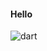 #### Hello
![dart](https://user-images.githubusercontent.com/69578414/131874622-7a607b95-fd40-48b0-8291-1d3a83899471.PNG)
